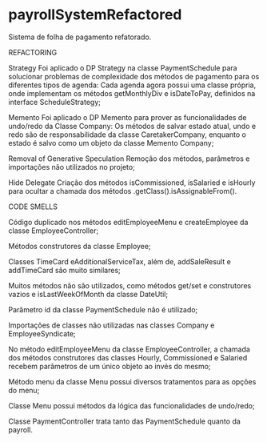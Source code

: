 # payrollSystemRefactored

Sistema de folha de pagamento refatorado. 

REFACTORING

Strategy
Foi aplicado o DP Strategy na classe PaymentSchedule para solucionar problemas de complexidade dos métodos de pagamento para os diferentes tipos de agenda: Cada agenda agora possui uma classe própria, onde implementam os métodos getMonthlyDiv e isDateToPay, definidos na interface ScheduleStrategy; 

Memento
Foi aplicado o DP Memento para prover as funcionalidades de undo/redo da Classe Company: Os métodos de salvar estado atual, undo e redo são de responsabilidade da classe CaretakerCompany, enquanto o estado é salvo como um objeto da classe Memento Company;

Removal of Generative Speculation
Remoção dos métodos, parâmetros e importações não utilizados no projeto;

Hide Delegate
Criação dos métodos isCommissioned, isSalaried e isHourly para ocultar a chamada dos métodos .getClass().isAssignableFrom(). 


CODE SMELLS

Código duplicado nos métodos editEmployeeMenu e createEmployee da classe EmployeeController;

Métodos construtores da classe Employee;

Classes TimeCard eAdditionalServiceTax, além de, addSaleResult e addTimeCard são muito similares;

Muitos métodos não são utilizados, como métodos get/set e construtores vazios e isLastWeekOfMonth da classe DateUtil;

Parâmetro id da classe PaymentSchedule não é utilizado;

Importações de classes não utilizadas nas classes Company e EmployeeSyndicate;

No método editEmployeeMenu da classe EmployeeController, a chamada dos métodos construtores das classes Hourly, Commissioned e Salaried recebem parâmetros de um único objeto ao invés do mesmo;

Método menu da classe Menu possui diversos tratamentos para as opções do menu;

Classe Menu possui métodos da lógica das funcionalidades de undo/redo;

Classe PaymentController trata tanto das PaymentSchedule quanto da payroll.
